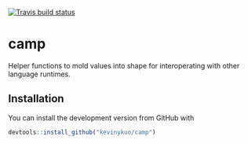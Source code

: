 
[![Travis build
status](https://travis-ci.org/kevinykuo/camp.svg?branch=master)](https://travis-ci.org/kevinykuo/camp)

<!-- README.md is generated from README.Rmd. Please edit that file -->

# camp

Helper functions to mold values into shape for interoperating with other
language runtimes.

## Installation

You can install the development version from GitHub with

``` r
devtools::install_github("kevinykuo/camp")
```
